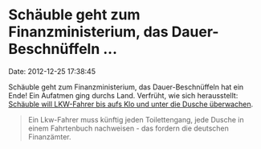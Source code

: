Schäuble geht zum Finanzministerium, das Dauer-Beschnüffeln \...
================================================================

Date: 2012-12-25 17:38:45

Schäuble geht zum Finanzministerium, das Dauer-Beschnüffeln hat ein
Ende! Ein Aufatmen ging durchs Land. Verfrüht, wie sich herausstellt:
[Schäuble will LKW-Fahrer bis aufs Klo und unter die Dusche
überwachen](http://sz.de/1.1557618).

> Ein Lkw-Fahrer muss künftig jeden Toilettengang, jede Dusche in einem
> Fahrtenbuch nachweisen - das fordern die deutschen Finanzämter.
